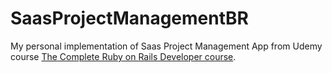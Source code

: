 # SaasProjectManagementBR

My personal implementation of Saas Project Management App from Udemy course [The Complete Ruby on Rails Developer course](https://www.udemy.com/course/the-complete-ruby-on-rails-developer-course).
